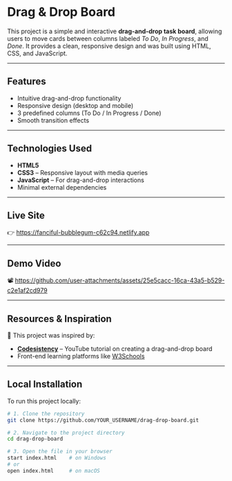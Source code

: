 # Drag & Drop Board

This project is a simple and interactive **drag-and-drop task board**, allowing users to move cards between columns labeled *To Do*, *In Progress*, and *Done*. It provides a clean, responsive design and was built using HTML, CSS, and JavaScript.

---

## Features

- Intuitive drag-and-drop functionality
- Responsive design (desktop and mobile)
- 3 predefined columns (To Do / In Progress / Done)
- Smooth transition effects

---

## Technologies Used

- **HTML5**
- **CSS3** – Responsive layout with media queries
- **JavaScript** – For drag-and-drop interactions
- Minimal external dependencies

---

## Live Site

👉 https://fanciful-bubblegum-c62c94.netlify.app

---

## Demo Video

📽️ https://github.com/user-attachments/assets/25e5cacc-16ca-43a5-b529-c2e1af2cd979



---

## Resources & Inspiration

📌 This project was inspired by:

- [**Codesistency**](https://youtu.be/kAiX0itnonM) – YouTube tutorial on creating a drag-and-drop board  
- Front-end learning platforms like [W3Schools](https://www.w3schools.com)

---

## Local Installation

To run this project locally:

```bash
# 1. Clone the repository
git clone https://github.com/YOUR_USERNAME/drag-drop-board.git

# 2. Navigate to the project directory
cd drag-drop-board

# 3. Open the file in your browser
start index.html    # on Windows
# or
open index.html     # on macOS
